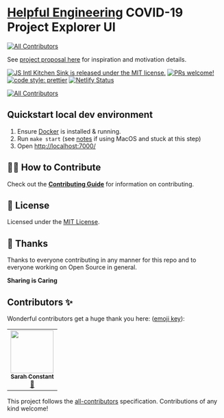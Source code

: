 # [Helpful Engineering](https://www.helpfulengineering.org/) COVID-19 Project Explorer UI
<!-- ALL-CONTRIBUTORS-BADGE:START - Do not remove or modify this section -->
[![All Contributors](https://img.shields.io/badge/all_contributors-1-orange.svg?style=flat-square)](#contributors-)
<!-- ALL-CONTRIBUTORS-BADGE:END -->

See [project proposal here](https://github.com/Helpful-Engineers/resources/blob/master/software/proposals/navigate-by-problems.md) for inspiration and motivation details.

[![JS Intl Kitchen Sink is released under the MIT license.](https://img.shields.io/badge/license-MIT-blue.svg)](./LICENSE)
[![PRs welcome!](https://img.shields.io/badge/PRs-welcome-brightgreen.svg)](./CONTRIBUTING.md)
[![code style: prettier](https://img.shields.io/badge/code_style-prettier-ff69b4.svg?style=flat-square)](https://github.com/prettier/prettier)
[![Netlify Status](https://api.netlify.com/api/v1/badges/86e24ae7-2036-4abd-84fd-5b7bc702b7c1/deploy-status)](https://app.netlify.com/sites/he-project-discovery/deploys)
<!-- ALL-CONTRIBUTORS-BADGE:START - Do not remove or modify this section -->
[![All Contributors](https://img.shields.io/badge/all_contributors-1-orange.svg?style=flat-square)](#contributors)
<!-- ALL-CONTRIBUTORS-BADGE:END -->

## Quickstart local dev environment
1. Ensure [Docker](https://docs.docker.com/install/) is installed & running.
2. Run `make start` (see [notes](./CONTRIBUTING.md) if using MacOS and stuck at this step)
3. Open [http://localhost:7000/](http://localhost:7000/)

## 🙌🏻 How to Contribute

Check out the [**Contributing Guide**](./CONTRIBUTING.md) for information on contributing.

## 📝 License

Licensed under the [MIT License](./LICENSE).

## 💜 Thanks

Thanks to everyone contributing in any manner for this repo and to everyone working on Open Source in general.

**Sharing is Caring**

## Contributors ✨

Wonderful contributors get a huge thank you here: ([emoji key](https://allcontributors.org/docs/en/emoji-key)):
<!-- ALL-CONTRIBUTORS-LIST:START - Do not remove or modify this section -->
<!-- prettier-ignore-start -->
<!-- markdownlint-disable -->
<table>
  <tr>
    <td align="center"><a href="http://sarahleejane.github.io/"><img src="https://avatars1.githubusercontent.com/u/8582484?v=4" width="100px;" alt=""/><br /><sub><b>Sarah Constant</b></sub></a><br /><a href="#ideas-sarahleejane" title="Ideas, Planning, & Feedback">🤔</a></td>
  </tr>
</table>

<!-- markdownlint-enable -->
<!-- prettier-ignore-end -->
<!-- ALL-CONTRIBUTORS-LIST:END -->

<!-- ALL-CONTRIBUTORS-LIST:START - Do not remove or modify this section -->
<!-- prettier-ignore -->
<!-- ALL-CONTRIBUTORS-LIST:END -->

This project follows the [all-contributors](https://github.com/all-contributors/all-contributors) specification. Contributions of any kind welcome!